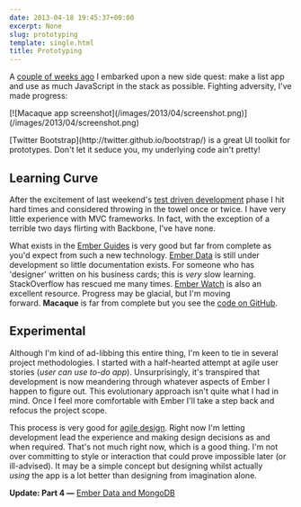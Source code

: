 ```yaml
---
date: 2013-04-18 19:45:37+00:00
excerpt: None
slug: prototyping
template: single.html
title: Prototyping
---
```


A [couple of weeks ago](/2013/04/07/macaque-a-new-project/) I embarked upon a new side quest: make a list app and use as much JavaScript in the stack as possible. Fighting adversity, I've made progress:

<p class="post__image">[![Macaque app screenshot](/images/2013/04/screenshot.png)](/images/2013/04/screenshot.png)</p>


<p class="p--small">[Twitter Bootstrap](http://twitter.github.io/bootstrap/) is a great UI toolkit for prototypes. Don't let it seduce you, my underlying code ain't pretty!</p>




## Learning Curve


After the excitement of last weekend's [test driven development](/2013/04/14/test-driven-development/) phase I hit hard times and considered throwing in the towel once or twice. I have very little experience with MVC frameworks. In fact, with the exception of a terrible two days flirting with Backbone, I've have none.

What exists in the [Ember Guides](http://emberjs.com/guides/) is very good but far from complete as you'd expect from such a new technology. [Ember Data](https://github.com/emberjs/data) is still under development so little documentation exists. For someone who has 'designer' written on his business cards; this is _very_ slow learning. StackOverflow has rescued me many times. [Ember Watch](http://emberwatch.com/) is also an excellent resource. Progress may be glacial, but I'm moving forward. **Macaque** is far from complete but you see the [code on GitHub](https://github.com/dbushell/Macaque).


## Experimental


Although I'm kind of ad-libbing this entire thing, I'm keen to tie in several project methodologies. I started with a half-hearted attempt at agile user stories (_user can use to-do app_). Unsurprisingly, it's transpired that development is now meandering through whatever aspects of Ember I happen to figure out. This evolutionary approach isn't quite what I had in mind. Once I feel more comfortable with Ember I'll take a step back and refocus the project scope.

This process is very good for [agile design](/2012/09/17/agile-website-design-and-development/). Right now I'm letting development lead the experience and making design decisions as and when required. That's not much right now, which is a good thing. I'm not over committing to style or interaction that could prove impossible later (or ill-advised). It may be a simple concept but designing whilst actually _using_ the app is a lot better than designing from imagination alone.

**Update: Part 4 —** [Ember Data and MongoDB](/2013/04/25/ember-data-and-mongodb/)

